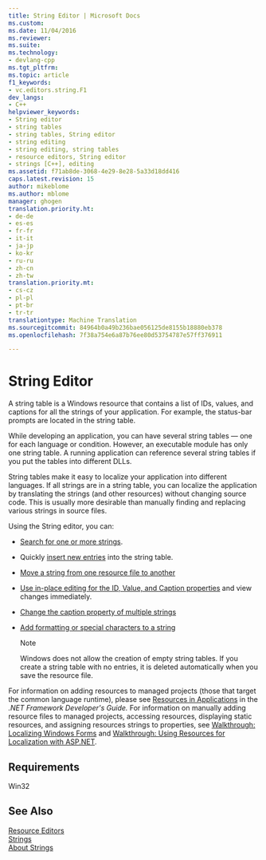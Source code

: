 ```yaml
---
title: String Editor | Microsoft Docs
ms.custom: 
ms.date: 11/04/2016
ms.reviewer: 
ms.suite: 
ms.technology:
- devlang-cpp
ms.tgt_pltfrm: 
ms.topic: article
f1_keywords:
- vc.editors.string.F1
dev_langs:
- C++
helpviewer_keywords:
- String editor
- string tables
- string tables, String editor
- string editing
- string editing, string tables
- resource editors, String editor
- strings [C++], editing
ms.assetid: f71ab8de-3068-4e29-8e28-5a33d18dd416
caps.latest.revision: 15
author: mikeblome
ms.author: mblome
manager: ghogen
translation.priority.ht:
- de-de
- es-es
- fr-fr
- it-it
- ja-jp
- ko-kr
- ru-ru
- zh-cn
- zh-tw
translation.priority.mt:
- cs-cz
- pl-pl
- pt-br
- tr-tr
translationtype: Machine Translation
ms.sourcegitcommit: 84964b0a49b236bae056125de8155b18880eb378
ms.openlocfilehash: 7f38a754e6a87b76ee80d53754787e57ff376911

---
```

# String Editor
A string table is a Windows resource that contains a list of IDs, values, and captions for all the strings of your application. For example, the status-bar prompts are located in the string table.  
  
 While developing an application, you can have several string tables — one for each language or condition. However, an executable module has only one string table. A running application can reference several string tables if you put the tables into different DLLs.  
  
 String tables make it easy to localize your application into different languages. If all strings are in a string table, you can localize the application by translating the strings (and other resources) without changing source code. This is usually more desirable than manually finding and replacing various strings in source files.  
  
 Using the String editor, you can:  
  
-   [Search for one or more strings](../mfc/finding-a-string.md).  
  
-   Quickly [insert new entries](../mfc/adding-or-deleting-a-string.md) into the string table.  
  
-   [Move a string from one resource file to another](../mfc/moving-a-string-from-one-resource-file-to-another.md)  
  
-   [Use in-place editing for the ID, Value, and Caption properties](../mfc/changing-the-properties-of-a-string.md) and view changes immediately.  
  
-   [Change the caption property of multiple strings](../mfc/changing-the-caption-property-of-multiple-strings.md)  
  
-   [Add formatting or special characters to a string](../mfc/adding-formatting-or-special-characters-to-a-string.md)  
  
    > [!NOTE]
    >  Windows does not allow the creation of empty string tables. If you create a string table with no entries, it is deleted automatically when you save the resource file.  
  
 For information on adding resources to managed projects (those that target the common language runtime), please see [Resources in Applications](http://msdn.microsoft.com/Library/8ad495d4-2941-40cf-bf64-e82e85825890) in the *.NET Framework Developer's Guide.* For information on manually adding resource files to managed projects, accessing resources, displaying static resources, and assigning resources strings to properties, see [Walkthrough: Localizing Windows Forms](http://msdn.microsoft.com/en-us/9a96220d-a19b-4de0-9f48-01e5d82679e5) and [Walkthrough: Using Resources for Localization with ASP.NET](http://msdn.microsoft.com/Library/bb4e5b44-e2b0-48ab-bbe9-609fb33900b6).  
  
## Requirements  
 Win32  
  
## See Also  
 [Resource Editors](../mfc/resource-editors.md)   
 [Strings](http://msdn.microsoft.com/library/windows/desktop/ms646979.aspx)   
 [About Strings](http://msdn.microsoft.com/library/windows/desktop/ms647465.aspx)




<!--HONumber=Jan17_HO1-->


